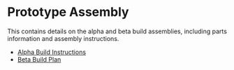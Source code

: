 # Prototype Assembly

This contains details on the alpha and beta build assemblies, including parts information and assembly instructions. 

* [Alpha Build Instructions](alpha-build-instructions)
* [Beta Build Plan](beta-build-instructions)
